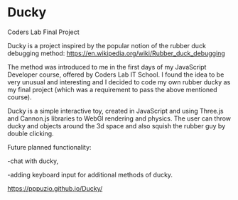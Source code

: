 # Ducky
Coders Lab Final Project

Ducky is a project inspired by the popular notion of the rubber duck debugging method:
https://en.wikipedia.org/wiki/Rubber_duck_debugging

The method was introduced to me in the first days of my JavaScript Developer course, offered
by Coders Lab IT School. I found the idea to be very unusual and interesting and I decided to
code my own rubber ducky as my final project (which was a requirement to pass the above mentioned
course). 

Ducky is a simple interactive toy, created in JavaScript and using Three.js and Cannon.js libraries
to WebGl rendering and physics. The user can throw ducky and objects around the 3d space and also
squish the rubber guy by double clicking. 

Future planned functionality:

-chat with ducky,

-adding keyboard input for additional methods of ducky.

https://pppuzio.github.io/Ducky/

